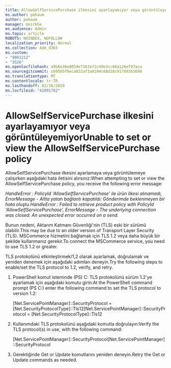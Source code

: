 ```yaml
---
title: AllowSelfServicePurchase ilkesini ayarlayamıyor veya görüntüleyemiyor
ms.author: pebaum
author: pebaum
manager: mnirkhe
ms.audience: Admin
ms.topic: article
ROBOTS: NOINDEX, NOFOLLOW
localization_priority: Normal
ms.collection: Adm_O365
ms.custom:
- "9001212"
- "3526"
ms.openlocfilehash: a9b6e36e8034e71b3e72c49e3cc68a126ef97aca
ms.sourcegitcommit: cb9505f9eca032af3a4194c68d18c91789365690
ms.translationtype: MT
ms.contentlocale: tr-TR
ms.lasthandoff: 02/16/2020
ms.locfileid: "42091782"
---
```

# <a name="unable-to-set-or-view-the-allowselfservicepurchase-policy"></a><span data-ttu-id="c8e92-102">AllowSelfServicePurchase ilkesini ayarlayamıyor veya görüntüleyemiyor</span><span class="sxs-lookup"><span data-stu-id="c8e92-102">Unable to set or view the AllowSelfServicePurchase policy</span></span>

<span data-ttu-id="c8e92-103">AllowSelfServicePurchase ilkesini ayarlamaya veya görüntülemeye çalışırken aşağıdaki hata iletisini alırsınız:</span><span class="sxs-lookup"><span data-stu-id="c8e92-103">When attempting to set or view the AllowSelfServicePurchase policy, you receive the following error message:</span></span>

<span data-ttu-id="c8e92-104">*HandleError : PolicyId 'AllowSelfServicePurchase' ile ürün ilkesi alınamadı, ErrorMessage - Altta yatan bağlantı kapatıldı: Gönderimde beklenmeyen bir hata oluştu.*</span><span class="sxs-lookup"><span data-stu-id="c8e92-104">*HandleError : Failed to retrieve product policy with PolicyId 'AllowSelfServicePurchase', ErrorMessage - The underlying connection was closed: An unexpected error occurred on a send.*</span></span>

<span data-ttu-id="c8e92-105">Bunun nedeni, Aktarım Katmanı Güvenliği'nin (TLS) eski bir sürümü olabilir.</span><span class="sxs-lookup"><span data-stu-id="c8e92-105">This may be due to an older version of Transport Layer Security (TLS).</span></span> <span data-ttu-id="c8e92-106">MSCommerce hizmetini bağlamak için TLS 1.2 veya daha büyük bir şekilde kullanmanız gerekir.</span><span class="sxs-lookup"><span data-stu-id="c8e92-106">To connect the MSCommerce service, you need to use TLS 1.2 or greater.</span></span>  

<span data-ttu-id="c8e92-107">TLS protokolünü etkinleştirmek/1,2 olarak ayarlamak, doğrulamak ve yeniden denemek için aşağıdaki adımları deneyin.</span><span class="sxs-lookup"><span data-stu-id="c8e92-107">Try the following steps to enable/set the TLS protocol to 1.2, verify, and retry.</span></span>
 1. <span data-ttu-id="c8e92-108">PowerShell komut isteminde (PS\) C: TLS protokolünü sürüm 1.2'ye ayarlamak için aşağıdaki komutu girin:</span><span class="sxs-lookup"><span data-stu-id="c8e92-108">At the PowerShell command prompt (PS C:\) enter the following command to set the TLS protocol to version 1.2:</span></span>

    <span data-ttu-id="c8e92-109">\[Net.ServicePointManager]::SecurityProtocol = \[Net.SecurityProtocolType]::Tls12</span><span class="sxs-lookup"><span data-stu-id="c8e92-109">\[Net.ServicePointManager]::SecurityProtocol = \[Net.SecurityProtocolType]::Tls12</span></span>

2. <span data-ttu-id="c8e92-110">Kullanımdaki TLS protokolünü aşağıdaki komutla doğrulayın:</span><span class="sxs-lookup"><span data-stu-id="c8e92-110">Verify the TLS protocol(s) in use, with the following command:</span></span>

    <span data-ttu-id="c8e92-111">\[Net.ServicePointManager]::SecurityProtocol</span><span class="sxs-lookup"><span data-stu-id="c8e92-111">\[Net.ServicePointManager]::SecurityProtocol</span></span> 

3. <span data-ttu-id="c8e92-112">Gerektiğinde Get or Update komutlarını yeniden deneyin.</span><span class="sxs-lookup"><span data-stu-id="c8e92-112">Retry the Get or Update commands as needed.</span></span>


